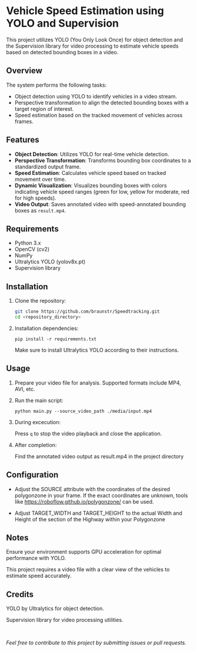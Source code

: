 # Vehicle Speed Estimation using YOLO and Supervision

This project utilizes YOLO (You Only Look Once) for object detection and the Supervision library for video processing to estimate vehicle speeds based on detected bounding boxes in a video.

## Overview

The system performs the following tasks:
- Object detection using YOLO to identify vehicles in a video stream.
- Perspective transformation to align the detected bounding boxes with a target region of interest.
- Speed estimation based on the tracked movement of vehicles across frames.

## Features

- **Object Detection**: Utilizes YOLO for real-time vehicle detection.
- **Perspective Transformation**: Transforms bounding box coordinates to a standardized output frame.
- **Speed Estimation**: Calculates vehicle speed based on tracked movement over time.
- **Dynamic Visualization**: Visualizes bounding boxes with colors indicating vehicle speed ranges (green for low, yellow for moderate, red for high speeds).
- **Video Output**: Saves annotated video with speed-annotated bounding boxes as `result.mp4`.

## Requirements

- Python 3.x
- OpenCV (cv2)
- NumPy
- Ultralytics YOLO (yolov8x.pt)
- Supervision library

## Installation

1. Clone the repository:
   ```bash
   git clone https://github.com/braunstr/Speedtracking.git
   cd <repository_directory>

2. Installation dependencies:
   
   `pip install -r requirements.txt`

   Make sure to install Ultralytics YOLO according to their instructions.

## Usage

 1. Prepare your video file for analysis. Supported formats include MP4, AVI, etc.
    
 2. Run the main script:
    
    `python main.py --source_video_path ./media/input.mp4`

 3. During excecution:

    Press `q` to stop the video playback and close the application.

 4. After completion:

    Find the annotated video output as result.mp4 in the project directory

## Configuration

* Adjust the SOURCE attribute with the coordinates of the desired polygonzone in your frame. If the exact coordinates are unknown, tools like https://roboflow.github.io/polygonzone/ can be used.

* Adjust TARGET_WIDTH and TARGET_HEIGHT to the actual Width and Height of the section of the Highway within your Polygonzone

## Notes
Ensure your environment supports GPU acceleration for optimal performance with YOLO.

This project requires a video file with a clear view of the vehicles to estimate speed accurately.

## Credits
YOLO by Ultralytics for object detection.

Supervision library for video processing utilities.

<p>&nbsp;</p>

*Feel free to contribute to this project by submitting issues or pull requests.*
